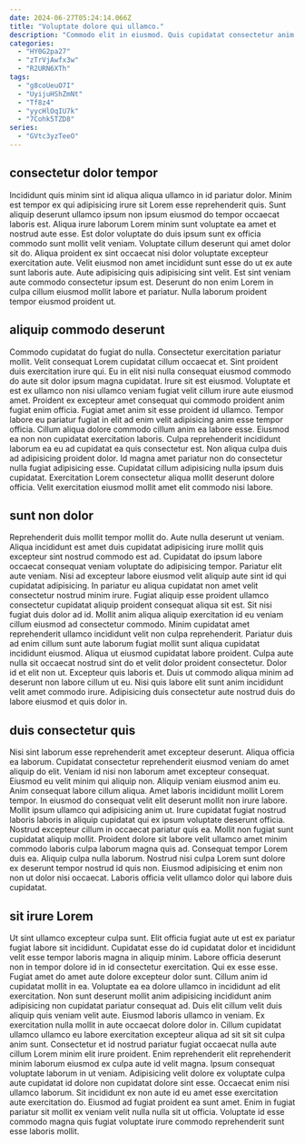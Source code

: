 ```yaml
---
date: 2024-06-27T05:24:14.066Z
title: "Voluptate dolore qui ullamco."
description: "Commodo elit in eiusmod. Quis cupidatat consectetur anim magna ut voluptate officia."
categories:
  - "HY0G2pa27"
  - "zTrVjAwfx3w"
  - "R2URN6XTh"
tags:
  - "g8coUeuO7I"
  - "UyijuHShZmNt"
  - "Tf8z4"
  - "yycHlOqIU7k"
  - "7Cohk5TZD8"
series:
  - "GVtc3yzTeeO"
---
```



## consectetur dolor tempor

Incididunt quis minim sint id aliqua aliqua ullamco in id pariatur dolor. Minim est tempor ex qui adipisicing irure sit Lorem esse reprehenderit quis. Sunt aliquip deserunt ullamco ipsum non ipsum eiusmod do tempor occaecat laboris est. Aliqua irure laborum Lorem minim sunt voluptate ea amet et nostrud aute esse.
Est dolor voluptate do duis ipsum sunt ex officia commodo sunt mollit velit veniam. Voluptate cillum deserunt qui amet dolor sit do. Aliqua proident ex sint occaecat nisi dolor voluptate excepteur exercitation aute. Velit eiusmod non amet incididunt sunt esse do ut ex aute sunt laboris aute.
Aute adipisicing quis adipisicing sint velit. Est sint veniam aute commodo consectetur ipsum est. Deserunt do non enim Lorem in culpa cillum eiusmod mollit labore et pariatur. Nulla laborum proident tempor eiusmod proident ut.

## aliquip commodo deserunt

Commodo cupidatat do fugiat do nulla. Consectetur exercitation pariatur mollit. Velit consequat Lorem cupidatat cillum occaecat et. Sint proident duis exercitation irure qui. Eu in elit nisi nulla consequat eiusmod commodo do aute sit dolor ipsum magna cupidatat. Irure sit est eiusmod.
Voluptate et est ex ullamco non nisi ullamco veniam fugiat velit cillum irure aute eiusmod amet. Proident ex excepteur amet consequat qui commodo proident anim fugiat enim officia. Fugiat amet anim sit esse proident id ullamco. Tempor labore eu pariatur fugiat in elit ad enim velit adipisicing anim esse tempor officia. Cillum aliqua dolore commodo cillum anim ea labore esse. Eiusmod ea non non cupidatat exercitation laboris. Culpa reprehenderit incididunt laborum ea eu ad cupidatat ea quis consectetur est. Non aliqua culpa duis ad adipisicing proident dolor.
Id magna amet pariatur non do consectetur nulla fugiat adipisicing esse. Cupidatat cillum adipisicing nulla ipsum duis cupidatat. Exercitation Lorem consectetur aliqua mollit deserunt dolore officia. Velit exercitation eiusmod mollit amet elit commodo nisi labore.

## sunt non dolor

Reprehenderit duis mollit tempor mollit do. Aute nulla deserunt ut veniam. Aliqua incididunt est amet duis cupidatat adipisicing irure mollit quis excepteur sint nostrud commodo est ad. Cupidatat do ipsum labore occaecat consequat veniam voluptate do adipisicing tempor. Pariatur elit aute veniam. Nisi ad excepteur labore eiusmod velit aliquip aute sint id qui cupidatat adipisicing.
In pariatur eu aliqua cupidatat non amet velit consectetur nostrud minim irure. Fugiat aliquip esse proident ullamco consectetur cupidatat aliquip proident consequat aliqua sit est. Sit nisi fugiat duis dolor ad id. Mollit anim aliqua aliquip exercitation id eu veniam cillum eiusmod ad consectetur commodo. Minim cupidatat amet reprehenderit ullamco incididunt velit non culpa reprehenderit. Pariatur duis ad enim cillum sunt aute laborum fugiat mollit sunt aliqua cupidatat incididunt eiusmod. Aliqua ut eiusmod cupidatat labore proident.
Culpa aute nulla sit occaecat nostrud sint do et velit dolor proident consectetur. Dolor id et elit non ut. Excepteur quis laboris et. Duis ut commodo aliqua minim ad deserunt non labore cillum ut eu. Nisi quis labore elit sunt anim incididunt velit amet commodo irure. Adipisicing duis consectetur aute nostrud duis do labore eiusmod et quis dolor in.

## duis consectetur quis

Nisi sint laborum esse reprehenderit amet excepteur deserunt. Aliqua officia ea laborum. Cupidatat consectetur reprehenderit eiusmod veniam do amet aliquip do elit. Veniam id nisi non laborum amet excepteur consequat. Eiusmod eu velit minim qui aliquip non. Aliquip veniam eiusmod anim eu. Anim consequat labore cillum aliqua. Amet laboris incididunt mollit Lorem tempor.
In eiusmod do consequat velit elit deserunt mollit non irure labore. Mollit ipsum ullamco qui adipisicing anim ut. Irure cupidatat fugiat nostrud laboris laboris in aliquip cupidatat qui ex ipsum voluptate deserunt officia. Nostrud excepteur cillum in occaecat pariatur quis ea. Mollit non fugiat sunt cupidatat aliquip mollit. Proident dolore sit labore velit ullamco amet minim commodo laboris culpa laborum magna quis ad.
Consequat tempor Lorem duis ea. Aliquip culpa nulla laborum. Nostrud nisi culpa Lorem sunt dolore ex deserunt tempor nostrud id quis non. Eiusmod adipisicing et enim non non ut dolor nisi occaecat. Laboris officia velit ullamco dolor qui labore duis cupidatat.

## sit irure Lorem

Ut sint ullamco excepteur culpa sunt. Elit officia fugiat aute ut est ex pariatur fugiat labore sit incididunt. Cupidatat esse do id cupidatat dolor et incididunt velit esse tempor laboris magna in aliquip minim. Labore officia deserunt non in tempor dolore id in id consectetur exercitation. Qui ex esse esse. Fugiat amet do amet aute dolore excepteur dolor sunt. Cillum anim id cupidatat mollit in ea.
Voluptate ea ea dolore ullamco in incididunt ad elit exercitation. Non sunt deserunt mollit anim adipisicing incididunt anim adipisicing non cupidatat pariatur consequat ad. Duis elit cillum velit duis aliquip quis veniam velit aute. Eiusmod laboris ullamco in veniam. Ex exercitation nulla mollit in aute occaecat dolore dolor in. Cillum cupidatat ullamco ullamco eu labore exercitation excepteur aliqua ad sit sit sit culpa anim sunt. Consectetur et id nostrud pariatur fugiat occaecat nulla aute cillum Lorem minim elit irure proident. Enim reprehenderit elit reprehenderit minim laborum eiusmod ex culpa aute id velit magna.
Ipsum consequat voluptate laborum in ut veniam. Adipisicing velit dolore ex voluptate culpa aute cupidatat id dolore non cupidatat dolore sint esse. Occaecat enim nisi ullamco laborum. Sit incididunt ex non aute id eu amet esse exercitation aute exercitation do. Eiusmod ad fugiat proident ea sunt amet. Enim in fugiat pariatur sit mollit ex veniam velit nulla nulla sit ut officia. Voluptate id esse commodo magna quis fugiat voluptate irure commodo reprehenderit sunt esse laboris mollit.

